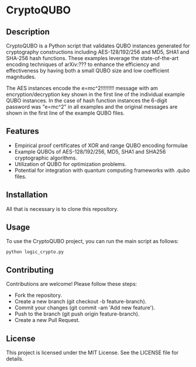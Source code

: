 # CryptoQUBO

## Description
CryptoQUBO is a Python script that validates QUBO instances generated for cryptography constructions including AES-128/192/256 and MD5, SHA1 and SHA-256 hash functions. These examples leverage the state-of-the-art encoding techniques of arXiv:??? to enhance the efficiency and effectiveness by having both a small QUBO size and low coefficient magnitudes.


The AES instances encode the e=mc^2!!!!!!!!! message with am encryption/decryption key shown in the first line of the individual example QUBO instances.
In the case of hash function instances the 6-digit password was "e=mc^2" in all examples and the original messages are shown in the first line of the example QUBO files.

## Features
- Empirical proof certificates of XOR and range QUBO encoding formulae
- Example QUBOs of AES-128/192/256, MD5, SHA1 and SHA256 cryptographic algorithms.
- Utilization of QUBO for optimization problems.
- Potential for integration with quantum computing frameworks with .qubo files.

## Installation
All that is necessary is to clone this repository.

## Usage

To use the CryptoQUBO project, you can run the main script as follows:

```python logic_crypto.py```

## Contributing

Contributions are welcome! Please follow these steps:
- Fork the repository.
- Create a new branch (git checkout -b feature-branch).
- Commit your changes (git commit -am 'Add new feature').
- Push to the branch (git push origin feature-branch).
- Create a new Pull Request.

## License

This project is licensed under the MIT License. See the LICENSE file for details.

